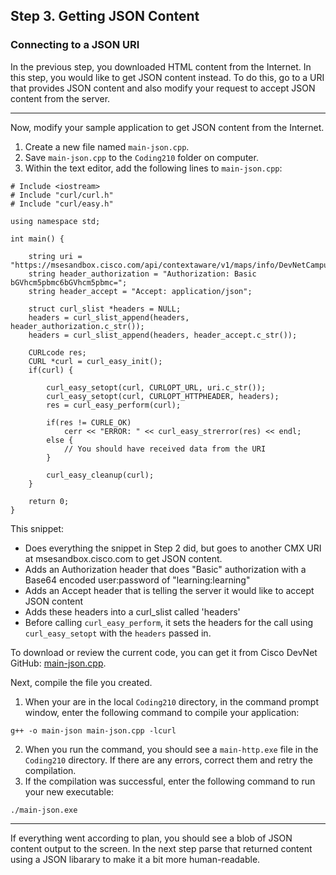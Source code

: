 ## Step 3. Getting JSON Content ##

### Connecting to a JSON URI ###

In the previous step, you downloaded HTML content from the Internet. In this step, you would like to get JSON content instead. To do this, go to a URI that provides JSON content and also modify your request to accept JSON content from the server.

----------

Now, modify your sample application to get JSON content from the Internet.
1. Create a new file named `main-json.cpp`.
3. Save `main-json.cpp` to the `Coding210` folder on computer.
4. Within the text editor, add the following lines to `main-json.cpp`:

```
# Include <iostream>
# Include "curl/curl.h"
# Include "curl/easy.h"

using namespace std;

int main() {

    string uri = "https://msesandbox.cisco.com/api/contextaware/v1/maps/info/DevNetCampus/DevNetBuilding/DevNetZone";
    string header_authorization = "Authorization: Basic bGVhcm5pbmc6bGVhcm5pbmc=";
    string header_accept = "Accept: application/json";

	struct curl_slist *headers = NULL;
    headers = curl_slist_append(headers, header_authorization.c_str());
    headers = curl_slist_append(headers, header_accept.c_str());

	CURLcode res;
	CURL *curl = curl_easy_init();
    if(curl) {

        curl_easy_setopt(curl, CURLOPT_URL, uri.c_str());
		curl_easy_setopt(curl, CURLOPT_HTTPHEADER, headers);
        res = curl_easy_perform(curl);

        if(res != CURLE_OK)
        	cerr << "ERROR: " << curl_easy_strerror(res) << endl;
        else {
			// You should have received data from the URI
        }

        curl_easy_cleanup(curl);
    }

    return 0;
}
```

This snippet:
-  Does everything the snippet in Step 2 did, but goes to another CMX URI at msesandbox.cisco.com to get JSON content.
-  Adds an Authorization header that does "Basic" authorization with a Base64 encoded user:password of "learning:learning"
-  Adds an Accept header that is telling the server it would like to accept JSON content
-  Adds these headers into a curl_slist called 'headers'
-  Before calling `curl_easy_perform`, it sets the headers for the call using `curl_easy_setopt` with the `headers` passed in.

To download or review the current code, you can get it from Cisco DevNet GitHub: <a href="https://github.com/CiscoDevNet/coding-skills-sample-code/blob/master/coding210-parsing-json-c++/main-json.cpp" target="_blank">main-json.cpp</a>.

Next, compile the file you created.
1. When your are in the local `Coding210` directory, in the command prompt window, enter the following command to compile your application:
```
g++ -o main-json main-json.cpp -lcurl
```
2. When you run the command, you should see a `main-http.exe` file in the `Coding210` directory. If there are any errors, correct them and retry the compilation.
3. If the compilation was successful, enter the following command to run your new executable:
```
./main-json.exe
```

----------

If everything went according to plan, you should see a blob of JSON content output to the screen. In the next step parse that returned content using a JSON libarary to make it a bit more human-readable.
